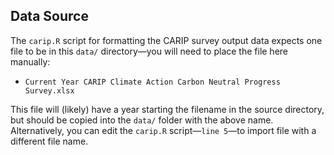 ## Data Source

The `carip.R` script for formatting the CARIP survey output data expects one file to be in this `data/` directory&mdash;you will need to place the file here manually:

- `Current Year CARIP Climate Action Carbon Neutral Progress Survey.xlsx`

This file will (likely) have a year starting the filename in the source directory, but should be copied into the `data/` folder with the above name. Alternatively, you can edit the `carip.R` script&mdash;`line 5`&mdash;to import file with a different file name.


